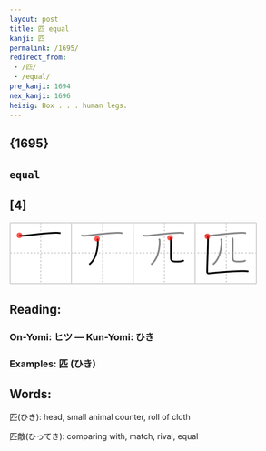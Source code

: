 ```yaml
---
layout: post
title: 匹 equal
kanji: 匹
permalink: /1695/
redirect_from:
 - /匹/
 - /equal/
pre_kanji: 1694
nex_kanji: 1696
heisig: Box . . . human legs.
---
```


## {1695}

## `equal`

## [4]

<div class="stroke"><img src="../images/E58CB9.png" /></div>

## Reading:

### On-Yomi: ヒツ &mdash; Kun-Yomi: ひき

### Examples: 匹 (ひき)

## Words:

匹(ひき): head, small animal counter, roll of cloth

匹敵(ひってき): comparing with, match, rival, equal
